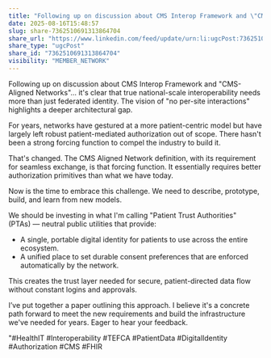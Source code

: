 ```yaml
---
title: "Following up on discussion about CMS Interop Framework and \"CMS-Aligned…"
date: 2025-08-16T15:48:57
slug: share-7362510691313864704
share_url: "https://www.linkedin.com/feed/update/urn:li:ugcPost:7362510691313864704"
share_type: "ugcPost"
share_id: "7362510691313864704"
visibility: "MEMBER_NETWORK"
---
```


Following up on discussion about CMS Interop Framework and "CMS-Aligned Networks"... it's clear that true national-scale interoperability needs more than just federated identity. The vision of "no per-site interactions" highlights a deeper architectural gap.

For years, networks have gestured at a more patient-centric model but have largely left robust patient-mediated authorization out of scope. There hasn't been a strong forcing function to compel the industry to build it.

That's changed. The CMS Aligned Network definition, with its requirement for seamless exchange, is that forcing function. It essentially requires better authorization primitives than what we have today.

Now is the time to embrace this challenge. We need to describe, prototype, build, and learn from new models.

We should be investing in what I'm calling "Patient Trust Authorities" (PTAs) — neutral public utilities that provide:

* A single, portable digital identity for patients to use across the entire ecosystem.
* A unified place to set durable consent preferences that are enforced automatically by the network.

This creates the trust layer needed for secure, patient-directed data flow without constant logins and approvals.

I’ve put together a paper outlining this approach. I believe it's a concrete path forward to meet the new requirements and build the infrastructure we've needed for years. Eager to hear your feedback.

"#HealthIT #Interoperability #TEFCA #PatientData #DigitalIdentity #Authorization #CMS #FHIR
